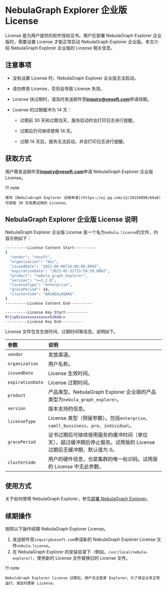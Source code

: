 # NebulaGraph Explorer 企业版 License

License 是为用户提供的软件授权证书。用户在部署 NebulaGraph Explorer 企业版时，需要设置 License 才能正常启动 NebulaGraph Explorer 企业版。本文介绍 NebulaGraph Explorer 企业版的 License 相关信息。


## 注意事项

- 没有设置 License 时，NebulaGraph Explorer 企业版无法启动。

- 请勿修改 License，否则会导致 License 失效。

- License 快过期时，请及时发送邮件至**inquiry@vesoft.com**申请续期。
  
- License 的过期缓冲为 14 天：
  
  - 过期前 30 天和过期当天，服务启动时会打印日志进行提醒。
  
  - 过期后仍可继续使用 14 天。
  
  - 过期 14 天后，服务无法启动，并会打印日志进行提醒。

## 获取方式

用户需发送邮件至**inquiry@vesoft.com**申请 NebulaGraph Explorer 企业版 License。

!!! note

    填写 [NebulaGraph Explorer 试用申请](https://wj.qq.com/s2/10158890/69a8)可获取 30 天免费试用的 License。

## NebulaGraph Explorer 企业版 License 说明

NebulaGraph Explorer 企业版 License 是一个名为`nebula.license`的文件，内容示例如下：

```bash
----------License Content Start----------
{
  "vendor": "vesoft",
  "organization": "doc",
  "issuedDate": "2022-06-06T16:00:00.000Z",
  "expirationDate": "2023-05-31T15:59:59.000Z",
  "product": "nebula_graph_explorer",
  "version": ">=3.2.0",
  "licenseType": "enterprise",
  "gracePeriod": 14,
  "clusterCode": "BAIAEAiAQAAG"
}
----------License Content End----------

----------License Key Start----------
Rrjip5cxxxxxxxxxxxxx5zKoQ==
----------License Key End----------
```

License 文件包含生效时间、过期时间等信息。说明如下。

|参数|说明|
|:---|:---|
|`vendor`| 发放渠道。|
|`organization`| 用户名称。|
|`issuedDate`| License 生效时间。|
|`expirationDate`| License 过期时间。|
|`product`| 产品类型。NebulaGraph Explorer 企业版的产品类型为`nebula_graph_explorer`。|
|`version`| 版本支持的信息。|
|`licenseType`| License 类型（预留参数）。包括`enterprise`、`samll_bussiness`、`pro`、`individual`。|
|`gracePeriod`| 证书过期后可继续使用服务的缓冲时间（单位天），超过缓冲期后停止服务。试用版的 License 过期后无缓冲期，默认值为 0。 |
|`clusterCode`| 用户的硬件信息，也是集群的唯一标识码。试用版的 License 中无此参数。 |

## 使用方式

关于如何使用 NebulaGraph Explorer，参见[部署 NebulaGraph Explorer](ex-ug-deploy.md)。

## 续期操作

按照以下操作续期 NebulaGraph Explorer License。

1. 发送邮件至`inquiry@vesoft.com`申请新的 NebulaGraph Explorer License 文件`nebula.license`。
2. 在 NebulaGraph Explorer 的安装目录下（例如，`/usr/local/nebula-explorer`），使用新的 License 文件替换旧的 License 文件。

!!! note

    NebulaGraph Explorer license 过期后，用户无法登录 Explorer。为了保证业务正常运行，请及时更新 License。